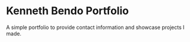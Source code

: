 # Kenneth Bendo Portfolio

A simple portfolio to provide contact information and showcase projects I made.
